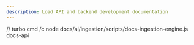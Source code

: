 ```yaml
---
description: Load API and backend development documentation
---
```


// turbo
cmd /c node docs/ai/ingestion/scripts/docs-ingestion-engine.js docs-api
